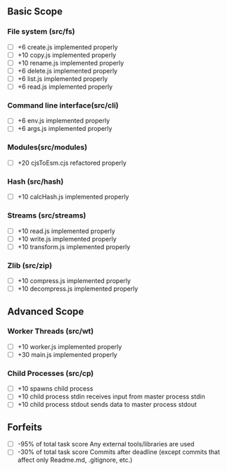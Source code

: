 ## Basic Scope

### File system (src/fs)

-   [ ] +6 create.js implemented properly
-   [ ] +10 copy.js implemented properly
-   [ ] +10 rename.js implemented properly
-   [ ] +6 delete.js implemented properly
-   [ ] +6 list.js implemented properly
-   [ ] +6 read.js implemented properly

### Command line interface(src/cli)

-   [ ] +6 env.js implemented properly
-   [ ] +6 args.js implemented properly

### Modules(src/modules)

-   [ ] +20 cjsToEsm.cjs refactored properly

### Hash (src/hash)

-   [ ] +10 calcHash.js implemented properly

### Streams (src/streams)

-   [ ] +10 read.js implemented properly
-   [ ] +10 write.js implemented properly
-   [ ] +10 transform.js implemented properly

### Zlib (src/zip)

-   [ ] +10 compress.js implemented properly
-   [ ] +10 decompress.js implemented properly

## Advanced Scope

### Worker Threads (src/wt)

-   [ ] +10 worker.js implemented properly
-   [ ] +30 main.js implemented properly

### Child Processes (src/cp)

-   [ ] +10 spawns child process
-   [ ] +10 child process stdin receives input from master process stdin
-   [ ] +10 child process stdout sends data to master process stdout

## Forfeits

-   [ ] -95% of total task score Any external tools/libraries are used
-   [ ] -30% of total task score Commits after deadline (except commits that
        affect only Readme.md, .gitignore, etc.)
